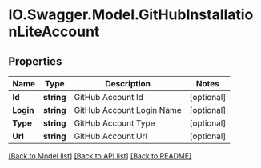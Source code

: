 # IO.Swagger.Model.GitHubInstallationLiteAccount
## Properties

Name | Type | Description | Notes
------------ | ------------- | ------------- | -------------
**Id** | **string** | GitHub Account Id | [optional] 
**Login** | **string** | GitHub Account Login Name | [optional] 
**Type** | **string** | GitHub Account Type | [optional] 
**Url** | **string** | GitHub Account Url | [optional] 

[[Back to Model list]](../README.md#documentation-for-models) [[Back to API list]](../README.md#documentation-for-api-endpoints) [[Back to README]](../README.md)

